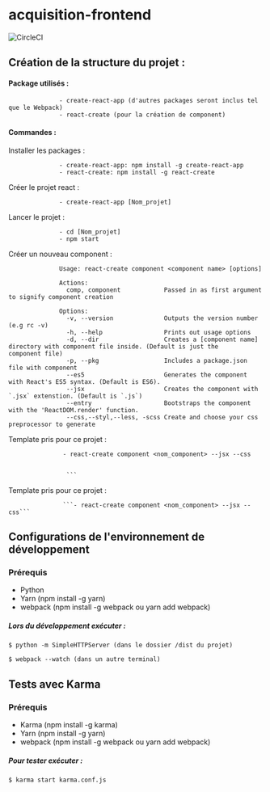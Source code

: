 
# acquisition-frontend
![CircleCI](https://circleci.com/gh/TSAP-Laval/acquisition-frontend.svg?style=svg)


## Création de la structure du projet :

#### Package utilisés : 
                  - create-react-app (d'autres packages seront inclus tel que le Webpack)
                  - react-create (pour la création de component)
                  
                 
#### Commandes : 
  Installer les packages : 
  
                  - create-react-app: npm install -g create-react-app
                  - react-create: npm install -g react-create
                  

  Créer le projet react :
                  
                  - create-react-app [Nom_projet]
  Lancer le projet : 
                  
                  - cd [Nom_projet]
                  - npm start

  Créer un nouveau component : 
                
                  Usage: react-create component <component name> [options]

                  Actions:
                    comp, component            Passed in as first argument to signify component creation

                  Options:
                    -v, --version              Outputs the version number (e.g rc -v)
                    -h, --help                 Prints out usage options
                    -d, --dir                  Creates a [component name] directory with component file inside. (Default is just the                                                    component file)
                    -p, --pkg                  Includes a package.json file with component
                    --es5                      Generates the component with React's ES5 syntax. (Default is ES6).
                    --jsx                      Creates the component with `.jsx` extenstion. (Default is `.js`)
                    --entry                    Bootstraps the component with the 'ReactDOM.render' function.
                    --css,--styl,--less, -scss Create and choose your css preprocessor to generate
                    
  Template pris pour ce projet :
  
                   - react-create component <nom_component> --jsx --css

  
                    ```
                    
  Template pris pour ce projet :
  
                   ```- react-create component <nom_component> --jsx --css```


## Configurations de l'environnement de développement

### Prérequis
* Python
* Yarn (npm install -g yarn)
* webpack (npm install -g webpack ou yarn add webpack)

##### Lors du développement exécuter :
```$ python -m SimpleHTTPServer (dans le dossier /dist du projet)```

```$ webpack --watch (dans un autre terminal)```

## Tests avec Karma

### Prérequis
* Karma (npm install -g karma)
* Yarn (npm install -g yarn)
* webpack (npm install -g webpack ou yarn add webpack)

##### Pour tester exécuter :
```$ karma start karma.conf.js```
